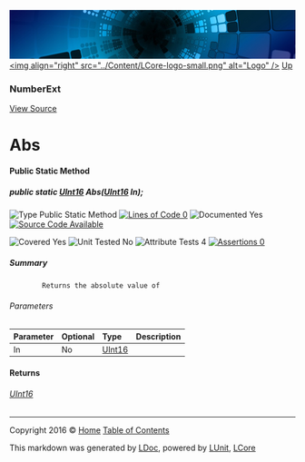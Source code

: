 ![](../Content/LCore-banner-small.png "")
[&lt;img align=&quot;right&quot; src=&quot;../Content/LCore-logo-small.png&quot; alt=&quot;Logo&quot; /&gt;](../../README.md)
[Up](NumberExt.md)

### NumberExt
[View Source](../Extensions/Value%20Types/NumberExt.cs)

# Abs

#### Public Static Method

##### public static <a href="https://msdn.microsoft.com/en-us/library/system.uint16.aspx" alt="">UInt16</a> Abs(<a href="https://msdn.microsoft.com/en-us/library/system.uint16.aspx" alt="">UInt16</a> In);

![Type Public Static Method](http://b.repl.ca/v1/Type-Public%20Static%20Method-Blue.png "") [![Lines of Code 0](http://b.repl.ca/v1/Lines%20of%20Code-0-red.png "")](../Extensions/Value%20Types/NumberExt.cs#L)    ![Documented Yes](http://b.repl.ca/v1/Documented-Yes-brightgreen.png "") [![Source Code Available](http://b.repl.ca/v1/Source%20Code-Available-brightgreen.png "")](../Extensions/Value%20Types/NumberExt.cs#L)

![Covered Yes](http://b.repl.ca/v1/Covered-Yes-brightgreen.png "") ![Unit Tested No](http://b.repl.ca/v1/Unit%20Tested-No-lightgrey.png "") ![Attribute Tests 4](http://b.repl.ca/v1/Attribute%20Tests-4-brightgreen.png "") [![Assertions 0](http://b.repl.ca/v1/Assertions-0-lightgrey.png "")](../Extensions/Value%20Types/NumberExt.cs)

##### Summary

            Returns the absolute value of 

###### Parameters

Parameter | Optional | Type | Description
:---  | :---  | :---  | :--- 
In | No | [UInt16](https://msdn.microsoft.com/en-us/library/system.uint16.aspx) | 


#### Returns

###### [UInt16](https://msdn.microsoft.com/en-us/library/system.uint16.aspx)



---

Copyright 2016 &copy; [Home](../../README.md) [Table of Contents](../../TableOfContents.md)

This markdown was generated by [LDoc](https://github.com/CodeSingularity/LDoc), powered by [LUnit](https://github.com/CodeSingularity/LUnit), [LCore](https://github.com/CodeSingularity/LCore)
